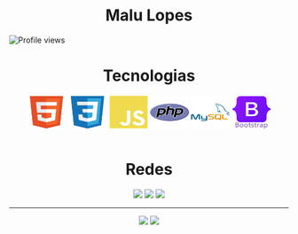 <div align="center">
  <h1>Malu Lopes</h1>
</div>

<p align="left"> <img src="https://komarev.com/ghpvc/?username=malu-ls" alt="Profile views" /> </p>

<h1 align="center">Tecnologias</h1>

<div align="center" style="display: inline_block">
  <img align="center" alt="HTML" height="60" width="70" src="https://raw.githubusercontent.com/devicons/devicon/master/icons/html5/html5-original.svg">
  <img align="center" alt="CSS" height="60" width="70" src="https://raw.githubusercontent.com/devicons/devicon/master/icons/css3/css3-original.svg">
  <img align="center" alt="Js" height="60" width="70" src="https://raw.githubusercontent.com/devicons/devicon/master/icons/javascript/javascript-plain.svg">
   <img align="center" alt="php" height="60" width="70" src="https://raw.githubusercontent.com/devicons/devicon/master/icons/php/php-original.svg">
  <img align="center" alt="mysql" height="60" width="70" src="https://github.com/devicons/devicon/blob/master/icons/mysql/mysql-original-wordmark.svg">
  <img align="center" alt="bootstrap" height="60" width="70" src="https://github.com/devicons/devicon/blob/master/icons/bootstrap/bootstrap-original-wordmark.svg">
</div>
  <br>

<div align="center">
  <h1>Redes</h1>
  <a href="https://instagram.com/malu_lsilva" target="_blank"><img src="https://img.shields.io/badge/-Instagram-%23E4405F?style=for-the-badge&logo=instagram&logoColor=white" target="_blank"></a>
  <a href = "mailto:marialuizalopessilva.10@gmail.com"><img src="https://img.shields.io/badge/-Gmail-%23333?style=for-the-badge&logo=gmail&logoColor=white" target="_blank"></a>
  <a href="https://www.linkedin.com/in/malu-lopes-sil/" target="_blank"><img src="https://img.shields.io/badge/-LinkedIn-%230077B5?style=for-the-badge&logo=linkedin&logoColor=white" target="_blank"></a>
</div>
<hr>
<div align="center">
<picture>
  <source
    srcset="https://github-readme-stats.vercel.app/api?username=malu-ls&show_icons=true&theme=transparent"
    media="(prefers-color-scheme: dark)"
  />
  <source
    srcset="https://github-readme-stats.vercel.app/api?username=malu-ls&show_icons=true"
    media="(prefers-color-scheme: light), (prefers-color-scheme: no-preference)"
  />
  <img src="https://github-readme-stats.vercel.app/api?username=malu-ls&show_icons=true" />
</picture>
<picture>
  <source
    srcset="https://github-readme-stats.vercel.app/api/top-langs/?username=anuraghazra&layout=donut"
    media="(prefers-color-scheme: dark)"
  />
  <source
    srcset="https://github-readme-stats.vercel.app/api?username=malu-ls&show_icons=true"
    media="(prefers-color-scheme: light), (prefers-color-scheme: no-preference)"
  />
  <img src="https://github-readme-stats.vercel.app/api?username=malu-ls&show_icons=true" />
</picture>
</div>
